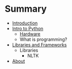 # Summary

* [Introduction](README.md)
* [Intro to Python](intro_to_python.md)
   * [Hardware](hardware.md)
   * What is programming?
* [Libraries and Frameworks](libraries_and_frameworks.md)
   * Libraries
       * NLTK
* [About](about.md)

